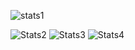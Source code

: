 ![stats1](https://github-readme-stats.vercel.app/api?username=BandarHL&theme=radical&show_icons=true&count_private=true)

![Stats2](https://github-profile-summary-cards.vercel.app/api/cards/repos-per-language?username=BandarHL&theme=solarized_dark)
![Stats3](https://github-profile-summary-cards.vercel.app/api/cards/most-commit-language?username=BandarHL&theme=solarized_dark)
![Stats4](https://github-profile-summary-cards.vercel.app/api/cards/profile-details?username=BandarHL&theme=solarized_dark)
